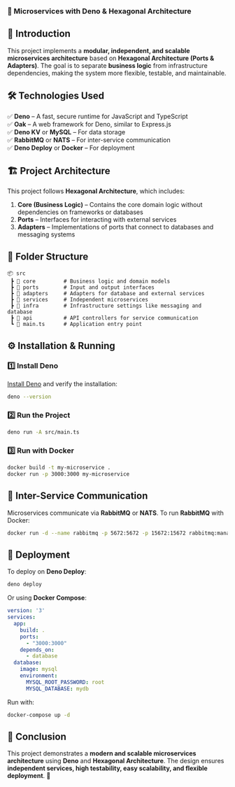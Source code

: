 ### 🚀 Microservices with Deno & Hexagonal Architecture  

## 📌 Introduction  
This project implements a **modular, independent, and scalable microservices architecture** based on **Hexagonal Architecture (Ports & Adapters)**. The goal is to separate **business logic** from infrastructure dependencies, making the system more flexible, testable, and maintainable.  

## 🛠️ Technologies Used  
✅ **Deno** – A fast, secure runtime for JavaScript and TypeScript  
✅ **Oak** – A web framework for Deno, similar to Express.js  
✅ **Deno KV** or **MySQL** – For data storage  
✅ **RabbitMQ** or **NATS** – For inter-service communication  
✅ **Deno Deploy** or **Docker** – For deployment  

## 🏗️ Project Architecture  
This project follows **Hexagonal Architecture**, which includes:  
1. **Core (Business Logic)** – Contains the core domain logic without dependencies on frameworks or databases  
2. **Ports** – Interfaces for interacting with external services  
3. **Adapters** – Implementations of ports that connect to databases and messaging systems  

## 📂 Folder Structure  
```
📦 src  
 ┣ 📂 core         # Business logic and domain models  
 ┣ 📂 ports        # Input and output interfaces  
 ┣ 📂 adapters     # Adapters for database and external services  
 ┣ 📂 services     # Independent microservices  
 ┣ 📂 infra        # Infrastructure settings like messaging and database  
 ┣ 📂 api          # API controllers for service communication  
 ┗ 📜 main.ts      # Application entry point  
```

## ⚙️ Installation & Running  
### 1️⃣ Install **Deno**  
[Install Deno](https://deno.land/) and verify the installation:  
```sh
deno --version
```

### 2️⃣ Run the Project  
```sh
deno run -A src/main.ts
```

### 3️⃣ Run with Docker  
```sh
docker build -t my-microservice .
docker run -p 3000:3000 my-microservice
```

## 📡 Inter-Service Communication  
Microservices communicate via **RabbitMQ** or **NATS**. To run **RabbitMQ** with Docker:  
```sh
docker run -d --name rabbitmq -p 5672:5672 -p 15672:15672 rabbitmq:management
```

## 🚀 Deployment  
To deploy on **Deno Deploy**:  
```sh
deno deploy
```

Or using **Docker Compose**:  
```yaml
version: '3'
services:
  app:
    build: .
    ports:
      - "3000:3000"
    depends_on:
      - database
  database:
    image: mysql
    environment:
      MYSQL_ROOT_PASSWORD: root
      MYSQL_DATABASE: mydb
```
Run with:  
```sh
docker-compose up -d
```

## 📖 Conclusion  
This project demonstrates a **modern and scalable microservices architecture** using **Deno** and **Hexagonal Architecture**. The design ensures **independent services, high testability, easy scalability, and flexible deployment**. 🚀
